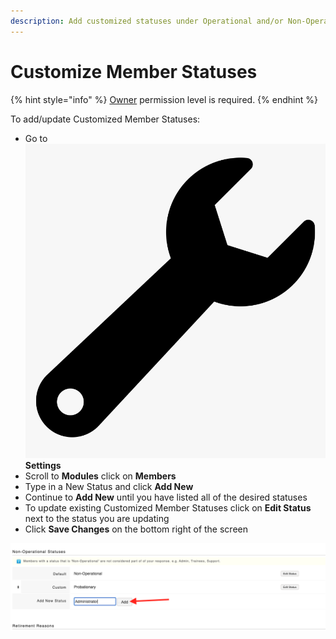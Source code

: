 ```yaml
---
description: Add customized statuses under Operational and/or Non-Operational Statuses
---
```


# Customize Member Statuses

{% hint style="info" %}
[Owner](../../../user-access/permissions.md) permission level is required.&#x20;
{% endhint %}

To add/update Customized Member Statuses:

* Go to <img src="../../../.gitbook/assets/wrench.png" alt="" data-size="line"> **Settings**
* Scroll to **Modules** click on **Members**
* Type in a New Status and click **Add New**
* Continue to **Add New** until you have listed all of the desired statuses
* To update existing Customized Member Statuses click on **Edit Status** next to the status you are updating
* Click **Save Changes** on the bottom right of the screen

![](<../../../.gitbook/assets/Screen Shot 2022-01-24 at 1.14.27 PM.png>)
